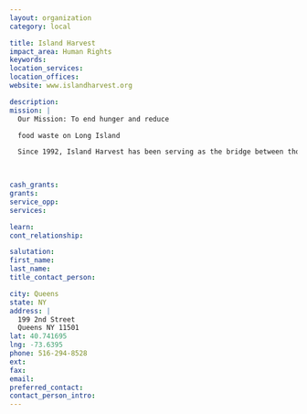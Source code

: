 ```yaml
---
layout: organization
category: local

title: Island Harvest
impact_area: Human Rights
keywords: 
location_services: 
location_offices: 
website: www.islandharvest.org

description: 
mission: |
  Our Mission: To end hunger and reduce

  food waste on Long Island

  Since 1992, Island Harvest has been serving as the bridge between those who have excess food and those who need it… a trained corps of dedicated volunteers rescues surplus food from commercial donors and collects canned and packaged foods from collection campaigns.

  

cash_grants: 
grants: 
service_opp: 
services: 

learn: 
cont_relationship: 

salutation: 
first_name: 
last_name: 
title_contact_person: 

city: Queens
state: NY
address: |
  199 2nd Street    
  Queens NY 11501
lat: 40.741695
lng: -73.6395
phone: 516-294-8528
ext: 
fax: 
email: 
preferred_contact: 
contact_person_intro: 
---
```

